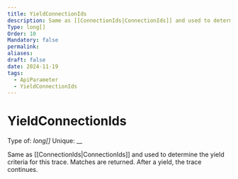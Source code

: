 ```yaml
---
title: YieldConnectionIds
description: Same as [[ConnectionIds|ConnectionIds]] and used to determine the yield criteria for this trace. Matches are returned. After a yield, the trace continues.
Type: long[]
Order: 10
Mandatory: false
permalink: 
aliases: 
draft: false
date: 2024-11-19
tags:
  - ApiParameter
  - YieldConnectionIds
---
```

# YieldConnectionIds

Type of: _long[]_
Unique: __

Same as [[ConnectionIds|ConnectionIds]] and used to determine the yield criteria for this trace. Matches are returned. After a yield, the trace continues.
